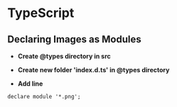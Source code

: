 # TypeScript

## Declaring Images as Modules

* **Create @types directory in src**

* **Create new folder 'index.d.ts' in @types directory**

* **Add line**
```
declare module '*.png';

```